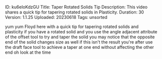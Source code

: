 ID: ku6eIoKdzGU
Title: Taper Rotated Solids Tip
Description: This video shares a quick tip for tapering rotated solids in Plasticity.
Duration: 30
Version: 1.1.25
Uploaded: 20230618
Tags: unsorted

yum yum Floyd here with a quick tip for
tapering rotated solids and plasticity
if you have a rotated solid and you use
the angle adjacent attribute of the
offset tool to try and taper the solid
you may notice that the opposite end of
the solid changes size as well if this
isn't the result you're after
use the draft face tool to achieve a
taper at one end without affecting the
other end oh look at the time
